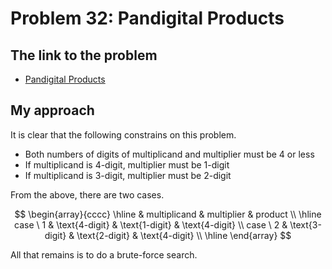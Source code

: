 # Problem 32: Pandigital Products

## The link to the problem

- [Pandigital Products](https://projecteuler.net/problem=32)

## My approach

It is clear that the following constrains on this problem.

- Both numbers of digits of multiplicand and multiplier must be 4 or less
- If multiplicand is 4-digit, multiplier must be 1-digit
- If multiplicand is 3-digit, multiplier must be 2-digit

From the above, there are two cases.

$$
\begin{array}{cccc}
\hline
 & multiplicand & multiplier & product \\
\hline
case \ 1  & \text{4-digit} & \text{1-digit} & \text{4-digit} \\
case \ 2  & \text{3-digit} & \text{2-digit} & \text{4-digit} \\
\hline
\end{array}
$$

All that remains is to do a brute-force search.

